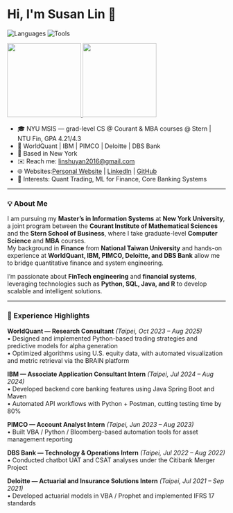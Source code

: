 <h1 align="left">Hi, I'm Susan Lin 👋</h1>



<p>
  <img alt="Languages" src="https://img.shields.io/badge/Languages-Python%20|%20SQL%20|%20VBA%20|%20R%20|%20Stata-0d1117?style=for-the-badge">
  <img alt="Tools" src="https://img.shields.io/badge/Tools-Postman%20|%20Excel%20|%20Prophet-0d1117?style=for-the-badge">
</p>


<p align="left">
  <a href="https://github.com/anuraghazra/github-readme-stats">
    <img height="170" src="https://github-readme-stats.vercel.app/api?username=SusanLin0426&show_icons=true&include_all_commits=true&count_private=true&rank_icon=github&theme=radical&hide_border=true" />
  </a>
  <a href="https://github.com/anuraghazra/github-readme-stats">
    <img height="170" src="https://github-readme-stats.vercel.app/api/top-langs/?username=SusanLin0426&layout=donut&langs_count=8&theme=radical&hide=jupyter%20notebook&hide_border=true" />


    
  </a>
</p>

<p>
</p>



- 🎓 NYU MSIS — grad-level CS @ Courant & MBA courses @ Stern | NTU Fin, GPA 4.21/4.3
- 💼 WorldQuant | IBM | PIMCO | Deloitte | DBS Bank
- 📍 Based in New York
- ✉️ Reach me: [linshuyan2016@gmail.com](mailto:linshuyan2016@gmail.com) 
- 🌐 Websites:[Personal Website](https://linshuyan2016.wixsite.com/website) | [LinkedIn](https://www.linkedin.com/in/shu-yen-lin-090340220/) | [GitHub](https://github.com/SusanLin0426)
- 🧠 Interests: Quant Trading, ML for Finance, Core Banking Systems  
---

### 💡 About Me
I am pursuing my **Master’s in Information Systems** at **New York University**, a joint program between the **Courant Institute of Mathematical Sciences** and the **Stern School of Business**, where I take graduate-level **Computer Science** and **MBA** courses.  
My background in **Finance** from **National Taiwan University** and hands-on experience at **WorldQuant, IBM, PIMCO, Deloitte, and DBS Bank** allow me to bridge quantitative finance and system engineering.

I’m passionate about **FinTech engineering** and **financial systems**, leveraging technologies such as **Python, SQL, Java, and R** to develop scalable and intelligent solutions.

---
### 💼 Experience Highlights

**WorldQuant — Research Consultant** _(Taipei, Oct 2023 – Aug 2025)_  
• Designed and implemented Python-based trading strategies and predictive models for alpha generation  
• Optimized algorithms using U.S. equity data, with automated visualization and metric retrieval via the BRAIN platform  

**IBM — Associate Application Consultant Intern** _(Taipei, Jul 2024 – Aug 2024)_  
• Developed backend core banking features using Java Spring Boot and Maven  
• Automated API workflows with Python + Postman, cutting testing time by 80%  

**PIMCO — Account Analyst Intern** _(Taipei, Jun 2023 – Aug 2023)_  
• Built VBA / Python / Bloomberg-based automation tools for asset management reporting  

**DBS Bank — Technology & Operations Intern** _(Taipei, Jul 2022 – Aug 2022)_  
• Conducted chatbot UAT and CSAT analyses under the Citibank Merger Project  

**Deloitte — Actuarial and Insurance Solutions Intern** _(Taipei, Jul 2021 – Sep 2021)_  
• Developed actuarial models in VBA / Prophet and implemented IFRS 17 standards  


